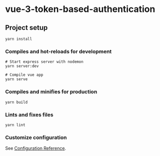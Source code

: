# vue-3-token-based-authentication

## Project setup

```
yarn install
```

### Compiles and hot-reloads for development

```
# Start express server with nodemon
yarn server:dev

# Compile vue app
yarn serve
```

### Compiles and minifies for production

```
yarn build
```

### Lints and fixes files

```
yarn lint
```

### Customize configuration

See [Configuration Reference](https://cli.vuejs.org/config/).
